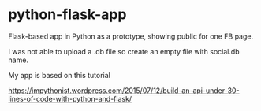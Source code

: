 # python-flask-app
Flask-based app in Python as a prototype, showing public for one FB page.

I was not able to upload a .db file so create an empty file with social.db name.

My app is based on this tutorial

https://impythonist.wordpress.com/2015/07/12/build-an-api-under-30-lines-of-code-with-python-and-flask/
